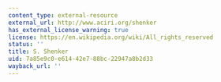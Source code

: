 ```yaml
---
content_type: external-resource
external_url: http://www.aciri.org/shenker
has_external_license_warning: true
license: https://en.wikipedia.org/wiki/All_rights_reserved
status: ''
title: S. Shenker
uid: 7a85e9c0-e614-42e7-88bc-22947a8b2d33
wayback_url: ''
---
```

